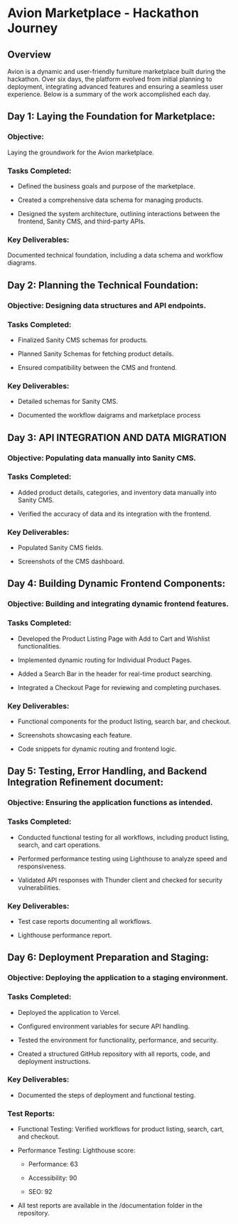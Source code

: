 # Avion Marketplace - Hackathon Journey

## Overview

Avion is a dynamic and user-friendly furniture marketplace built during the hackathon. Over six days, the platform evolved from initial planning to deployment, integrating advanced features and ensuring a seamless user experience. Below is a summary of the work accomplished each day.

## Day 1: Laying the Foundation for Marketplace:

### Objective: 

Laying the groundwork for the Avion marketplace.

### Tasks Completed:

- Defined the business goals and purpose of the marketplace.

- Created a comprehensive data schema for managing products.

- Designed the system architecture, outlining interactions between the frontend, Sanity CMS, and third-party APIs.

### Key Deliverables:

Documented technical foundation, including a data schema and workflow diagrams.

## Day 2: Planning the Technical Foundation:

### Objective: Designing data structures and API endpoints.

### Tasks Completed:

- Finalized Sanity CMS schemas for products.

- Planned Sanity Schemas for fetching product details.

- Ensured compatibility between the CMS and frontend.

### Key Deliverables:

- Detailed schemas for Sanity CMS.
  
- Documented the workflow daigrams and marketplace process

## Day 3: API INTEGRATION AND DATA MIGRATION 

### Objective: Populating data manually into Sanity CMS.

### Tasks Completed:

- Added product details, categories, and inventory data manually into Sanity CMS.

- Verified the accuracy of data and its integration with the frontend.

### Key Deliverables:

- Populated Sanity CMS fields.

- Screenshots of the CMS dashboard.

## Day 4: Building Dynamic Frontend Components:

### Objective: Building and integrating dynamic frontend features.

### Tasks Completed:

- Developed the Product Listing Page with Add to Cart and Wishlist functionalities.

- Implemented dynamic routing for Individual Product Pages.

- Added a Search Bar in the header for real-time product searching.

- Integrated a Checkout Page for reviewing and completing purchases.

### Key Deliverables:

- Functional components for the product listing, search bar, and checkout.

- Screenshots showcasing each feature.

- Code snippets for dynamic routing and frontend logic.

## Day 5: Testing, Error Handling, and Backend Integration Refinement document:

### Objective: Ensuring the application functions as intended.

### Tasks Completed:

- Conducted functional testing for all workflows, including product listing, search, and cart operations.

- Performed performance testing using Lighthouse to analyze speed and responsiveness.

- Validated API responses with Thunder client and checked for security vulnerabilities.

### Key Deliverables:

- Test case reports documenting all workflows.

- Lighthouse performance report.

## Day 6: Deployment Preparation and Staging:

### Objective: Deploying the application to a staging environment.

### Tasks Completed:

- Deployed the application to Vercel.

- Configured environment variables for secure API handling.

- Tested the  environment for functionality, performance, and security.

- Created a structured GitHub repository with all reports, code, and deployment instructions.
  
### Key Deliverables:

- Documented the steps of deployment and functional testing.

 ### Test Reports:

- Functional Testing: Verified workflows for product listing, search, cart, and checkout.

- Performance Testing: Lighthouse score:

   - Performance: 63

   - Accessibility: 90

   - SEO: 92

- All test reports are available in the /documentation folder in the repository.
